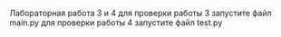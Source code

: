 Лабораторная работа 3 и 4
для проверки работы 3 запустите файл main.py
для проверки работы 4 запустите файл test.py
